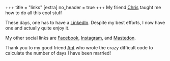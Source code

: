 +++
title = "links"
[extra]
no_header = true
+++
My friend [Chris](https://chris0030.github.io) taught me how to do all this cool stuff

These days, one has to have a [LinkedIn](https://www.linkedin.com/in/bryanwagneradair/). Despite my best efforts, I now have one and actually quite enjoy it.

My other social links are [Facebook](https://www.facebook.com/bjjwa/), [Instagram](https://www.instagram.com/ramshackle_bryan/), and [Mastedon](https://home.social/@ramshacklebryan).

Thank you to my good friend [Ant](https://www.linkedin.com/in/anthony-newman-963098165/) who wrote the crazy difficult code to calculate the number of days I have been married!